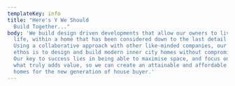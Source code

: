 ```yaml
---
templateKey: info
title: "Here's Y We Should
  Build Together..."
body: 'We build design driven developments that allow our owners to live a full
  life, within a home that has been considered down to the last detail.
  Using a collaborative approach with other like-minded companies, our
  ethos is to design and build modern inner city homes without compromise.
  Our key to success lies in being able to maximise space, and focus on
  what truly adds value, so we can create an attainable and affordable
  homes for the new generation of house buyer.'
---
```

